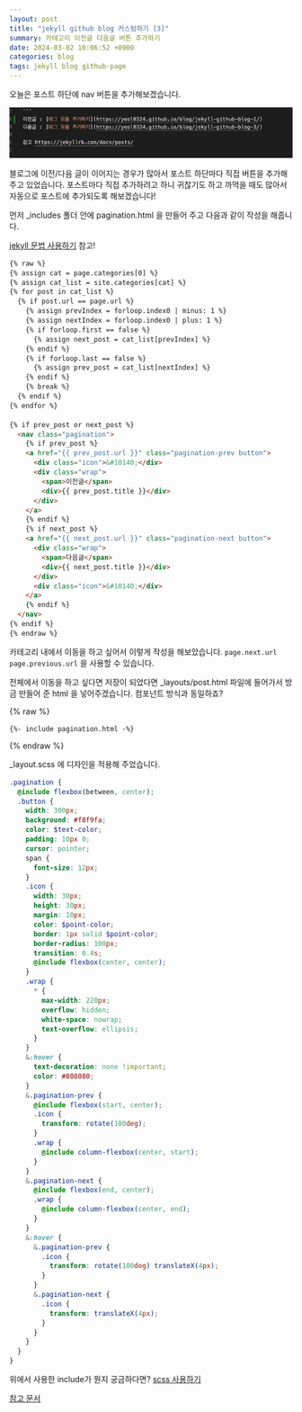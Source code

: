 ```yaml
---
layout: post
title: "jekyll github blog 커스텀하기 [3]"
summary: 카테고리 이전글 다음글 버튼 추가하기
date: 2024-03-02 10:06:52 +0900
categories: blog
tags: jekyll blog github-page
---
```


오늘은 포스트 하단에 nav 버튼을 추가해보겠습니다.

![](/assets/images/2024-03-04-github-blog-custom-3/01.png)

블로그에 이전/다음 글이 이어지는 경우가 많아서 포스트 하단마다 직접 버튼을 추가해 주고 있었습니다. 포스트마다 직접 추가하려고 하니 귀찮기도 하고 까먹을 때도 많아서 자동으로 포스트에 추가되도록 해보겠습니다!

먼저 _includes 폴더 안에 pagination.html 을 만들어 주고 다음과 같이 작성을 해줍니다.

[jekyll 문법 사용하기](https://yeol0324.github.io/blog/jekyll-use/) 참고!

```html
{% raw %}
{% assign cat = page.categories[0] %}
{% assign cat_list = site.categories[cat] %}
{% for post in cat_list %}
  {% if post.url == page.url %}
  	{% assign prevIndex = forloop.index0 | minus: 1 %}
  	{% assign nextIndex = forloop.index0 | plus: 1 %}
  	{% if forloop.first == false %}
  	  {% assign next_post = cat_list[prevIndex] %}
  	{% endif %}
  	{% if forloop.last == false %}
  	  {% assign prev_post = cat_list[nextIndex] %}
  	{% endif %}
  	{% break %}
  {% endif %}
{% endfor %}

{% if prev_post or next_post %}
  <nav class="pagination">
    {% if prev_post %}
    <a href="{{ prev_post.url }}" class="pagination-prev button">
      <div class="icon">&#10140;</div>
      <div class="wrap">
        <span>이전글</span>
        <div>{{ prev_post.title }}</div>
      </div>
    </a>
    {% endif %}
    {% if next_post %}
    <a href="{{ next_post.url }}" class="pagination-next button">
      <div class="wrap">
        <span>다음글</span>
        <div>{{ next_post.title }}</div> 
      </div>
      <div class="icon">&#10140;</div>
    </a>
    {% endif %}
  </nav>
{% endif %}
{% endraw %}
```
카테고리 내에서 이동을 하고 싶어서 이렇게 작성을 해보았습니다. <code>page.next.url</code> <code>page.previous.url</code> 을 사용할 수 있습니다.

전체에서 이동을 하고 싶다면 
저장이 되었다면 _layouts/post.html 파일에 들어가서 방금 만들어 준 html 을 넣어주겠습니다.
컴포넌트 방식과 동일하죠?

{% raw %}
```
{%- include pagination.html -%}
```
{% endraw %}

_layout.scss 에 디자인을 적용해 주었습니다.

``` scss
.pagination {
  @include flexbox(between, center);
  .button {
    width: 300px;
    background: #f8f9fa;
    color: $text-color;
    padding: 10px 0;
    cursor: pointer;
    span {
      font-size: 12px;
    }
    .icon {
      width: 30px;
      height: 30px;
      margin: 10px;
      color: $point-color;
      border: 1px solid $point-color;
      border-radius: 100px;
      transition: 0.4s;
      @include flexbox(center, center);
    }
    .wrap {
      * {
        max-width: 220px;
        overflow: hidden;
        white-space: nowrap;
        text-overflow: ellipsis;
      }
    }
    &:hover {
      text-decoration: none !important;
      color: #808080;
    }
    &.pagination-prev {
      @include flexbox(start, center);
      .icon {
        transform: rotate(180deg);
      }
      .wrap {
        @include column-flexbox(center, start);
      }
    }
    &.pagination-next {
      @include flexbox(end, center);
      .wrap {
        @include column-flexbox(center, end);
      }
    }
    &:hover {
      &.pagination-prev {
        .icon {
          transform: rotate(180deg) translateX(4px);
        }
      }
      &.pagination-next {
        .icon {
          transform: translateX(4px);
        }
      }
    }
  }
}

```
위에서 사용한 include가 뭔지 궁금하다면? [scss 사용하기](https://yeol0324.github.io/blog/scss-use/)

[참고 문서](https://talk.jekyllrb.com/t/how-to-link-to-next-and-previous-posts-for-same-blog-category/629)